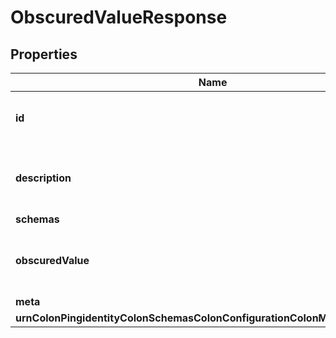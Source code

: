 

# ObscuredValueResponse


## Properties

| Name | Type | Description | Notes |
|------------ | ------------- | ------------- | -------------|
|**id** | **String** | Name of the Obscured Value |  |
|**description** | **String** | A description for this Obscured Value |  [optional] |
|**schemas** | **List&lt;EnumobscuredValueSchemaUrn&gt;** |  |  [optional] |
|**obscuredValue** | **String** | The value to be stored in an obscured form. |  |
|**meta** | [**MetaMeta**](MetaMeta.md) |  |  [optional] |
|**urnColonPingidentityColonSchemasColonConfigurationColonMessagesColon20** | [**MetaUrnPingidentitySchemasConfigurationMessages20**](MetaUrnPingidentitySchemasConfigurationMessages20.md) |  |  [optional] |



